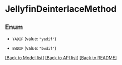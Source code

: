 # JellyfinDeinterlaceMethod

## Enum


* `YADIF` (value: `"yadif"`)

* `BWDIF` (value: `"bwdif"`)


[[Back to Model list]](../README.md#documentation-for-models) [[Back to API list]](../README.md#documentation-for-api-endpoints) [[Back to README]](../README.md)


